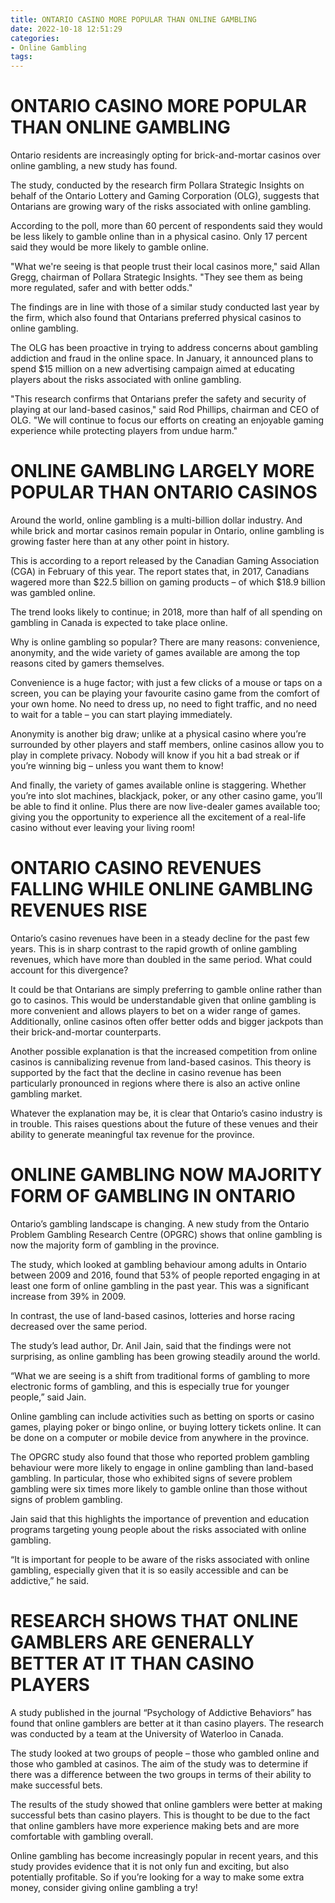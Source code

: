 ```yaml
---
title: ONTARIO CASINO MORE POPULAR THAN ONLINE GAMBLING 
date: 2022-10-18 12:51:29
categories:
- Online Gambling
tags:
---
```



#  ONTARIO CASINO MORE POPULAR THAN ONLINE GAMBLING 

Ontario residents are increasingly opting for brick-and-mortar casinos over online gambling, a new study has found.

The study, conducted by the research firm Pollara Strategic Insights on behalf of the Ontario Lottery and Gaming Corporation (OLG), suggests that Ontarians are growing wary of the risks associated with online gambling.

According to the poll, more than 60 percent of respondents said they would be less likely to gamble online than in a physical casino. Only 17 percent said they would be more likely to gamble online.

"What we're seeing is that people trust their local casinos more," said Allan Gregg, chairman of Pollara Strategic Insights. "They see them as being more regulated, safer and with better odds."

The findings are in line with those of a similar study conducted last year by the firm, which also found that Ontarians preferred physical casinos to online gambling.

The OLG has been proactive in trying to address concerns about gambling addiction and fraud in the online space. In January, it announced plans to spend $15 million on a new advertising campaign aimed at educating players about the risks associated with online gambling.

"This research confirms that Ontarians prefer the safety and security of playing at our land-based casinos," said Rod Phillips, chairman and CEO of OLG. "We will continue to focus our efforts on creating an enjoyable gaming experience while protecting players from undue harm."

#  ONLINE GAMBLING LARGELY MORE POPULAR THAN ONTARIO CASINOS 

Around the world, online gambling is a multi-billion dollar industry. And while brick and mortar casinos remain popular in Ontario, online gambling is growing faster here than at any other point in history.

This is according to a report released by the Canadian Gaming Association (CGA) in February of this year. The report states that, in 2017, Canadians wagered more than $22.5 billion on gaming products – of which $18.9 billion was gambled online.

The trend looks likely to continue; in 2018, more than half of all spending on gambling in Canada is expected to take place online.

Why is online gambling so popular? There are many reasons: convenience, anonymity, and the wide variety of games available are among the top reasons cited by gamers themselves.

Convenience is a huge factor; with just a few clicks of a mouse or taps on a screen, you can be playing your favourite casino game from the comfort of your own home. No need to dress up, no need to fight traffic, and no need to wait for a table – you can start playing immediately.

Anonymity is another big draw; unlike at a physical casino where you’re surrounded by other players and staff members, online casinos allow you to play in complete privacy. Nobody will know if you hit a bad streak or if you’re winning big – unless you want them to know!

And finally, the variety of games available online is staggering. Whether you’re into slot machines, blackjack, poker, or any other casino game, you’ll be able to find it online. Plus there are now live-dealer games available too; giving you the opportunity to experience all the excitement of a real-life casino without ever leaving your living room!

#  ONTARIO CASINO REVENUES FALLING WHILE ONLINE GAMBLING REVENUES RISE 

Ontario’s casino revenues have been in a steady decline for the past few years. This is in sharp contrast to the rapid growth of online gambling revenues, which have more than doubled in the same period. What could account for this divergence?

It could be that Ontarians are simply preferring to gamble online rather than go to casinos. This would be understandable given that online gambling is more convenient and allows players to bet on a wider range of games. Additionally, online casinos often offer better odds and bigger jackpots than their brick-and-mortar counterparts.

Another possible explanation is that the increased competition from online casinos is cannibalizing revenue from land-based casinos. This theory is supported by the fact that the decline in casino revenue has been particularly pronounced in regions where there is also an active online gambling market.

Whatever the explanation may be, it is clear that Ontario’s casino industry is in trouble. This raises questions about the future of these venues and their ability to generate meaningful tax revenue for the province.

#  ONLINE GAMBLING NOW MAJORITY FORM OF GAMBLING IN ONTARIO 

Ontario’s gambling landscape is changing. A new study from the Ontario Problem Gambling Research Centre (OPGRC) shows that online gambling is now the majority form of gambling in the province.

The study, which looked at gambling behaviour among adults in Ontario between 2009 and 2016, found that 53% of people reported engaging in at least one form of online gambling in the past year. This was a significant increase from 39% in 2009.

In contrast, the use of land-based casinos, lotteries and horse racing decreased over the same period.

The study’s lead author, Dr. Anil Jain, said that the findings were not surprising, as online gambling has been growing steadily around the world.

“What we are seeing is a shift from traditional forms of gambling to more electronic forms of gambling, and this is especially true for younger people,” said Jain.

Online gambling can include activities such as betting on sports or casino games, playing poker or bingo online, or buying lottery tickets online. It can be done on a computer or mobile device from anywhere in the province.

The OPGRC study also found that those who reported problem gambling behaviour were more likely to engage in online gambling than land-based gambling. In particular, those who exhibited signs of severe problem gambling were six times more likely to gamble online than those without signs of problem gambling.

Jain said that this highlights the importance of prevention and education programs targeting young people about the risks associated with online gambling.

“It is important for people to be aware of the risks associated with online gambling, especially given that it is so easily accessible and can be addictive,” he said.

#  RESEARCH SHOWS THAT ONLINE GAMBLERS ARE GENERALLY BETTER AT IT THAN CASINO PLAYERS

A study published in the journal “Psychology of Addictive Behaviors” has found that online gamblers are better at it than casino players. The research was conducted by a team at the University of Waterloo in Canada.

The study looked at two groups of people – those who gambled online and those who gambled at casinos. The aim of the study was to determine if there was a difference between the two groups in terms of their ability to make successful bets.

The results of the study showed that online gamblers were better at making successful bets than casino players. This is thought to be due to the fact that online gamblers have more experience making bets and are more comfortable with gambling overall.

Online gambling has become increasingly popular in recent years, and this study provides evidence that it is not only fun and exciting, but also potentially profitable. So if you’re looking for a way to make some extra money, consider giving online gambling a try!